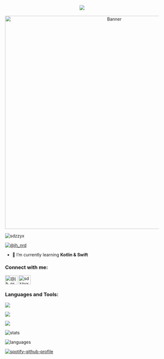 <h1 align="center">
  <a href="https://git.io/typing-svg">
    <img src="https://readme-typing-svg.herokuapp.com/?font=Bungee&duration=4500&center=true&vCenter=true&width=550&lines=Hi+There!👋🏻;I'm+sdzzyx!;I+like+coding👨🏽‍💻;Nice+to+meet+you+%3A)&size=30">
  </a>
</h1>

<div align="center">
  <img src="https://www.lambdatest.com/resources/images/news24.gif" alt="Banner" width="700" />
</div>

<p align="left"> <img src="https://komarev.com/ghpvc/?username=sdzzyx&label=Profile%20views&color=0e75b6&style=flat" alt="sdzzyx" /> </p>

<p align="left"> <a href="https://twitter.com/@jh_nrd" target="blank"><img src="https://img.shields.io/twitter/follow/@jh_nrd?logo=twitter&style=for-the-badge" alt="@jh_nrd" /></a> </p>

- 🌱 I’m currently learning **Kotlin & Swift**

<h3 align="left">Connect with me:</h3>
<p align="left">
<a href="https://twitter.com/@jh_nrd" target="blank"><img align="center" src="https://raw.githubusercontent.com/rahuldkjain/github-profile-readme-generator/master/src/images/icons/Social/twitter.svg" alt="@jh_nrd" height="30" width="40" /></a>
<a href="https://instagram.com/sdzzyx" target="blank"><img align="center" src="https://raw.githubusercontent.com/rahuldkjain/github-profile-readme-generator/master/src/images/icons/Social/instagram.svg" alt="sdzzyx" height="30" width="40" /></a>
</p>

<h3 align="left">Languages and Tools:</h3>

<p align="">
  <a href="https://skillicons.dev">
    <img src="https://skillicons.dev/icons?i=java,idea,eclipse,maven,git,github,linux,discord,devto,postgres," />
  </a>
</p>

<p align="">
  <a href="https://skillicons.dev">
    <img src="https://skillicons.dev/icons?i=xd,androidstudio,swift,kotlin,gradle,vercel,githubactions,postman,vscode,visualstudio" />
  </a>
</p>

<p align="">
  <a href="https://skillicons.dev">
    <img src="https://skillicons.dev/icons?i=html,css,firebase,figma,mongodb,mysql" />
  </a>
</p>

![stats](https://github-readme-stats.vercel.app/api?username=sdzzyx&show_icons=true&theme=tokyonight)

![languages](https://github-readme-stats.vercel.app/api/top-langs/?username=sdzzyx&layout=compact&theme=tokyonight)

[![spotify-github-profile](https://spotify-github-profile.vercel.app/api/view?uid=214fymw4evc6dh3jv4sogvu3i&cover_image=true&theme=default&show_offline=false&background_color=121212&interchange=true)](https://spotify-github-profile.vercel.app/api/view?uid=214fymw4evc6dh3jv4sogvu3i&redirect=true)

